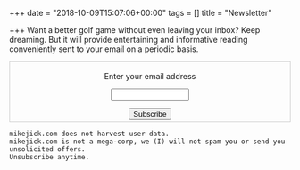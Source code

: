 +++
date = "2018-10-09T15:07:06+00:00"
tags = []
title = "Newsletter"

+++
Want a better golf game without even leaving your inbox? Keep dreaming. But it will provide entertaining and informative reading conveniently sent to your email on a periodic basis.

 <form style="border:1px solid #ccc;padding:3px;text-align:center;" action="https://tinyletter.com/MikeJick" method="post" target="popupwindow" onsubmit="window.open('https://tinyletter.com/MikeJick', 'popupwindow', 'scrollbars=yes,width=800,height=600');return true"><p><label for="tlemail">Enter your email address</label></p><p><input type="text" style="width:140px" name="email" id="tlemail" /></p><input type="hidden" value="1" name="embed"/><input type="submit" value="Subscribe" /></form>  
         

    mikejick.com does not harvest user data. 
    mikejick.com is not a mega-corp, we (I) will not spam you or send you unsolicited offers. 
    Unsubscribe anytime.